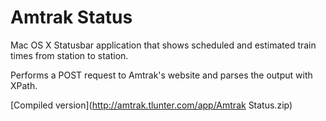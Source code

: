 # Amtrak Status

Mac OS X Statusbar application that shows scheduled and estimated train times from station to station.

Performs a POST request to Amtrak's website and parses the output with XPath.

[Compiled version](http://amtrak.tlunter.com/app/Amtrak Status.zip)
